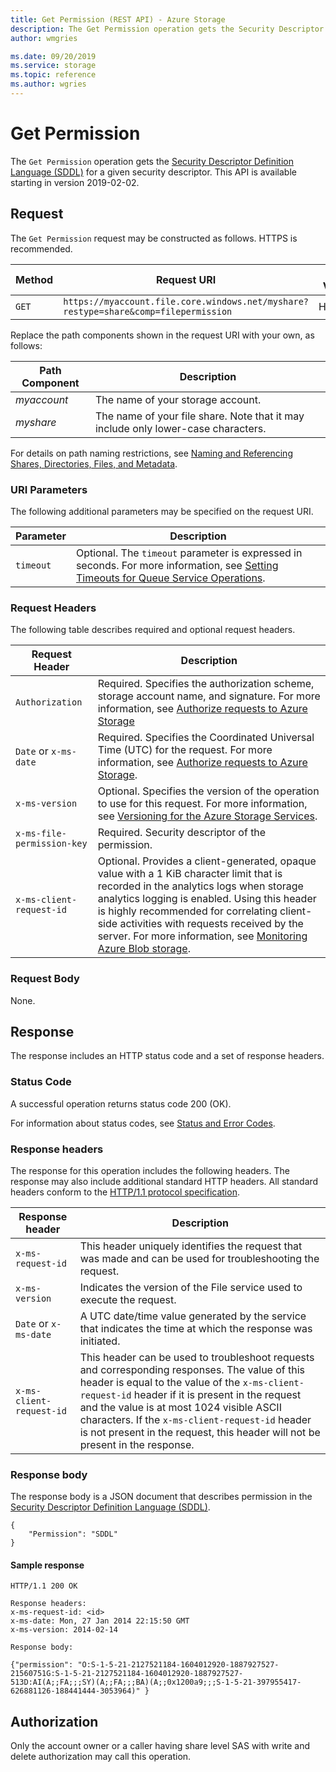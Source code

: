 ```yaml
---
title: Get Permission (REST API) - Azure Storage
description: The Get Permission operation gets the Security Descriptor Definition Language (SDDL) for a given security descriptor. This API is available starting in version 2019-02-02.
author: wmgries

ms.date: 09/20/2019
ms.service: storage
ms.topic: reference
ms.author: wgries
---
```


# Get Permission

The `Get Permission` operation gets the [Security Descriptor Definition Language (SDDL)](/windows/win32/secauthz/security-descriptor-definition-language) for a given security descriptor. This API is available starting in version 2019-02-02.
  
## Request  
The `Get Permission` request may be constructed as follows. HTTPS is recommended.  
  
|Method|Request URI|HTTP Version|  
|------------|-----------------|------------------|  
|`GET`|`https://myaccount.file.core.windows.net/myshare?restype=share&comp=filepermission`|HTTP/1.1|  
  
Replace the path components shown in the request URI with your own, as follows:  
  
|Path Component|Description|  
|--------------------|-----------------|  
|*myaccount*|The name of your storage account.|  
|*myshare*|The name of your file share. Note that it may include only lower-case characters.|  
  
For details on path naming restrictions, see [Naming and Referencing Shares, Directories, Files, and Metadata](Naming-and-Referencing-Shares--Directories--Files--and-Metadata.md).  
  
### URI Parameters  
The following additional parameters may be specified on the request URI.  
  
|Parameter|Description|  
|---------------|-----------------|  
|`timeout`|Optional. The `timeout` parameter is expressed in seconds. For more information, see [Setting Timeouts for Queue Service Operations](Setting-Timeouts-for-Queue-Service-Operations.md).|  

### Request Headers  
 The following table describes required and optional request headers.  
  
|Request Header|Description|  
|--------------------|-----------------|  
| `Authorization` | Required. Specifies the authorization scheme, storage account name, and signature. For more information, see [Authorize requests to Azure Storage](authorize-requests-to-azure-storage.md)
|`Date` or `x-ms-date`|Required. Specifies the Coordinated Universal Time (UTC) for the request. For more information, see [Authorize requests to Azure Storage](authorize-requests-to-azure-storage.md).|  
|`x-ms-version`|Optional. Specifies the version of the operation to use for this request. For more information, see [Versioning for the Azure Storage Services](Versioning-for-the-Azure-Storage-Services.md).|  
| `x-ms-file-permission-key` | Required. Security descriptor of the permission. |
|`x-ms-client-request-id`|Optional. Provides a client-generated, opaque value with a 1 KiB character limit that is recorded in the analytics logs when storage analytics logging is enabled. Using this header is highly recommended for correlating client-side activities with requests received by the server. For more information, see [Monitoring Azure Blob storage](/azure/storage/blobs/monitor-blob-storage).| 
  
### Request Body  
None.
  
## Response  
The response includes an HTTP status code and a set of response headers.  
  
### Status Code
A successful operation returns status code 200 (OK).

For information about status codes, see [Status and Error Codes](Status-and-Error-Codes2.md).
  
### Response headers  
The response for this operation includes the following headers. The response may also include additional standard HTTP headers. All standard headers conform to the [HTTP/1.1 protocol specification](https://go.microsoft.com/fwlink/?linkid=150478).  
  
|Response header|Description|  
|---------------------|-----------------|  
| `x-ms-request-id` | This header uniquely identifies the request that was made and can be used for troubleshooting the request. |
| `x-ms-version` | Indicates the version of the File service used to execute the request. |
| `Date` or `x-ms-date` | A UTC date/time value generated by the service that indicates the time at which the response was initiated. |
|`x-ms-client-request-id`|This header can be used to troubleshoot requests and corresponding responses. The value of this header is equal to the value of the `x-ms-client-request-id` header if it is present in the request and the value is at most 1024 visible ASCII characters. If the `x-ms-client-request-id` header is not present in the request, this header will not be present in the response.| 
  
### Response body  
The response body is a JSON document that describes permission in the [Security Descriptor Definition Language (SDDL)](/windows/win32/secauthz/security-descriptor-definition-language).

```
{
    "Permission": "SDDL"
}
```

#### Sample response
```
HTTP/1.1 200 OK

Response headers:
x-ms-request-id: <id>
x-ms-date: Mon, 27 Jan 2014 22:15:50 GMT  
x-ms-version: 2014-02-14  

Response body:

{"permission": "O:S-1-5-21-2127521184-1604012920-1887927527-21560751G:S-1-5-21-2127521184-1604012920-1887927527-513D:AI(A;;FA;;;SY)(A;;FA;;;BA)(A;;0x1200a9;;;S-1-5-21-397955417-626881126-188441444-3053964)" }
```
  
## Authorization  
Only the account owner or a caller having share level SAS with write and delete authorization may call this operation.
